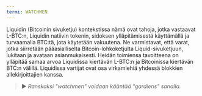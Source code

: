 ```yaml
---
termi: WATCHMEN
---
```


Liquidin (Bitcoinin sivuketju) kontekstissa nämä ovat tahoja, jotka vastaavat L-BTC:n, Liquidin natiivin tokenin, sidoksen ylläpitämisestä käyttämällä ja turvaamalla BTC:tä, jota käytetään vakuutena. Ne varmistavat, että varat, jotka siirretään pääasialliselta Bitcoin-lohkoketjulta Liquid-sivuketjuun, lukitaan ja avataan asianmukaisesti. Heidän toimiensa tavoitteena on ylläpitää samaa arvoa Liquidissa kiertävän L-BTC:n ja Bitcoinissa kiertävän BTC:n välillä. Liquidissa vartijat ovat osa virkamiehiä yhdessä blokkien allekirjoittajien kanssa.

> ► *Ranskaksi "watchmen" voidaan kääntää "gardiens" sanalla.*